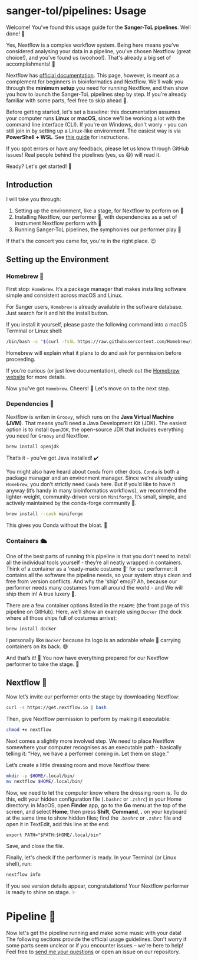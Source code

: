 # sanger-tol/pipelines: Usage

Welcome! You've found this usage guide for the **Sanger-ToL pipelines**. Well done! :tada:

Yes, Nextflow is a complex workflow system. Being here means you've considered analysing your data in a pipeline, you've chosen Nextflow (great choice!), and you've found us (woohoo!). That's already a big set of accomplishments! :star2:

Nextflow has [official documentation](https://www.nextflow.io/docs/latest/). This page, however, is meant as a complement for beginners in bioinformatics and Nextflow. We'll walk you through the **minimum setup** you need for running Nextflow, and then show you how to launch the Sanger-ToL pipelines step by step. If you're already familiar with some parts, feel free to skip ahead :racehorse:.

Before getting started, let's set a baseline: this documentation assumes your computer runs **Linux** or **macOS**, since we'll be working a lot with the command line interface (CLI). If you're on Windows, don't worry - you can still join in by setting up a Linux-like environment. The easiest way is via **PowerShell + WSL**. See [this guide](https://seqera.io/blog/setup-nextflow-on-windows/) for instructions.

If you spot errors or have any feedback, please let us know through GitHub issues! Real people behind the pipelines (yes, us :smile:) will read it.

Ready? Let's get started! :rocket:

## Introduction

I will take you through:

1. Setting up the environment, like a stage, for Nextflow to perform on :mirror_ball:
2. Installing Nextflow, our performer :man_dancing:, with dependencies as a set of instrument Nextflow perform with :violin:
3. Running Sanger-ToL pipelines, the symphonies our performer play :musical_score:

If that's the concert you came for, you're in the right place. :wink:

## Setting up the Environment

### Homebrew :beer:

First stop: `Homebrew`. It’s a package manager that makes installing software simple and consistent across macOS and Linux.

For Sanger users, `Homebrew` is already available in the software database. Just search for it and hit the install button.

If you install it yourself, please paste the following command into a macOS Terminal or Linux shell:

```bash
/bin/bash -c "$(curl -fsSL https://raw.githubusercontent.com/Homebrew/install/HEAD/install.sh)"
```

Homebrew will explain what it plans to do and ask for permission before proceeding.

If you’re curious (or just love documentation), check out the [Homebrew website](https://brew.sh/) for more details.

Now you’ve got `Homebrew`. Cheers! :beers: Let's move on to the next step.

### Dependencies :toolbox:

Nextflow is writen in `Groovy`, which runs on the **Java Virtual Machine (JVM)**. That means you’ll need a Java Development Kit (JDK). The easiest option is to install `OpenJDK`, the open-source JDK that includes everything you need for `Groovy` and Nextflow.

```bash
brew install openjdk
```

That’s it - you’ve got Java installed! :heavy_check_mark:

You might also have heard about `Conda` from other docs. `Conda` is both a package manager and an environment manager. Since we’re already using `Homebrew`, you don’t strictly need `Conda` here. But if you’d like to have it anyway (it’s handy in many bioinformatics workflows), we recommend the lighter-weight, community-driven version `Miniforge`. It’s small, simple, and actively maintained by the conda-forge community :heartbeat:.

```bash
brew install --cask miniforge
```

This gives you Conda without the bloat. :fairy:

### Containers :passenger_ship:

One of the best parts of running this pipeline is that you don’t need to install all the individual tools yourself - they’re all neatly wrapped in containers. Think of a container as a 'ready-made costume :dress:' for our performer: it contains all the software the pipeline needs, so your system stays clean and free from version conflicts. And why the 'ship' emoji? Ah, because our performer needs many costumes from all around the world - and We will ship them in! A true luxery :nail_care:.

There are a few container options listed in the `README` (the front page of this pipeline on GitHub). Here, we’ll show an example using `Docker` (the dock where all those ships full of costumes arrive):

```bash
brew install docker
```

I personally like `Docker` because its logo is an adorable whale :whale: carrying containers on its back. :smile:

And that’s it! :popcorn: You now have everything prepared for our Nextflow performer to take the stage. :dancer:

## Nextflow :rainbow:

Now let’s invite our performer onto the stage by downloading Nextflow:

```bash
curl -s https://get.nextflow.io | bash
```

Then, give Nextflow permission to perform by making it executable:

```bash
chmod +x nextflow
```

Next comes a slightly more involved step. We need to place Nextflow somewhere your computer recognises as an executable path - basically telling it: “Hey, we have a performer coming in. Let them on stage.”

Let’s create a little dressing room and move Nextflow there:

```bash
mkdir -p $HOME/.local/bin/
mv nextflow $HOME/.local/bin/
```

Now, we need to let the computer know where the dressing room is. To do this, edit your hidden configuration file (`.bashrc` or `.zshrc`) in your Home directory: in MacOS, open **Finder** app, go to the **Go** menu at the top of the screen, and select **Home**; then press **Shift**, **Command**, **.** on your keyboard at the same time to show hidden files; find the `.bashrc` or `.zshrc` file and open it in TextEdit, add this line at the end:

`export PATH="$PATH:$HOME/.local/bin"`

Save, and close the file.

Finally, let's check if the performer is ready. In your Terminal (or Linux shell), run:

```bash
nextflow info
```

If you see version details appear, congratulations! Your Nextflow performer is ready to shine on stage. :sparkles:

# Pipeline :musical_note:

Now let's get the pipeline running and make some music with your data!
The following sections provide the official usage guidelines. Don't worry if some parts seem unclear or if you encounter issues – we're here to help! Feel free to [send me your questions](https://forms.gle/Rn1bWMXamhdoBBeDA) or open an issue on our repository.

